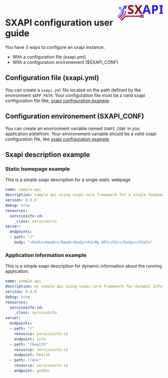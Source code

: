 <img align="right" height="50" src="https://raw.githubusercontent.com/startxfr/sxapi-core/v0.3.46-docker/docs/assets/logo.svg?sanitize=true">

# SXAPI configuration user guide

You have 3 ways to configure an sxapi instance. 
- With a configuration file (sxapi.yml)
- With a configuration environement ($SXAPI_CONF)


## Configuration file (sxapi.yml)

You can create a `sxapi.yml` file located on the path defined by the environment `$APP_PATH`.
Your configuration file must be a valid sxapi configuration file like,
[sxapi configuration example](#sxapi-description-example)


## Configuration environement (SXAPI_CONF)

You can create an environment variable named `SXAPI_CONF` in you application platefrom.
Your environement variable should be a valid sxapi configuration file, like 
[sxapi configuration example](#sxapi-description-example)


## Sxapi description example


### Static homepage example

This is a simple sxapi description for a single static webpage

```yaml
name: sample-api
description: sample api using sxapi-core framework for a single homepage
version: 0.0.0
debug: true
resources:
  serviceinfo-id:
    _class: serviceinfo
server:
  endpoints:
  - path: "/"
    body: "<html><head></head><body><h1>My API</h1></body></html>"
```

### Application information example

This is a simple sxapi description for dynamic information about the running application.

```yaml
name: sample-api
description: my sample api using sxapi-core framework for dynamic information about the running application.
version: 0.0.0
debug: true
resources:
  serviceinfo-id:
    _class: serviceinfo
server:
  endpoints:
  - path: "/"
    resource: serviceinfo-id
    endpoint: info
  - path: "/health"
    resource: serviceinfo-id
    endpoint: health
  - path: "/env"
    resource: serviceinfo-id
    endpoint: getEnv
```
